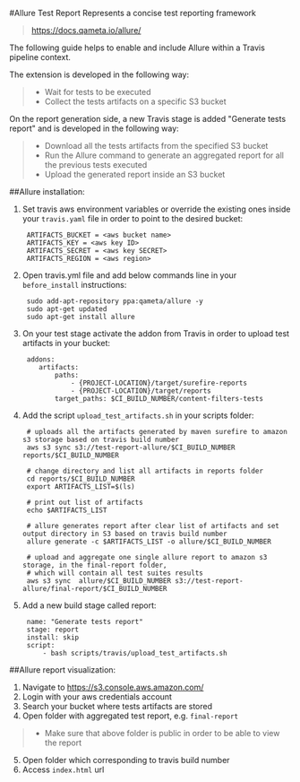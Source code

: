 #Allure Test Report
Represents a concise test reporting framework
> https://docs.qameta.io/allure/

The following guide helps to enable and include Allure within a Travis pipeline context. 

The extension is developed in the following way:
> - Wait for tests to be executed
> - Collect the tests artifacts on a specific S3 bucket

On the report generation side, a new Travis stage is added "Generate tests report" and is developed in the following way:
> - Download all the tests artifacts from the specified S3 bucket
> - Run the Allure command to generate an aggregated report for all the previous tests executed
> - Upload the generated report inside an S3 bucket

##Allure installation:
1. Set travis aws environment variables or override the existing ones inside your `travis.yaml` file in order to point to the desired bucket:
   
        ARTIFACTS_BUCKET = <aws bucket name>
        ARTIFACTS_KEY = <aws key ID>
        ARTIFACTS_SECRET = <aws key SECRET>
        ARTIFACTS_REGION = <aws region>

2. Open travis.yml file and add below commands line in your `before_install` instructions:
   
        sudo add-apt-repository ppa:qameta/allure -y
        sudo apt-get updated
        sudo apt-get install allure
   
3. On your test stage activate the addon from Travis in order to upload test artifacts in your bucket:
   
        addons:
           artifacts:
               paths:
                   - {PROJECT-LOCATION}/target/surefire-reports
                   - {PROJECT-LOCATION}/target/reports
               target_paths: $CI_BUILD_NUMBER/content-filters-tests

4. Add the script `upload_test_artifacts.sh` in your scripts folder:

        # uploads all the artifacts generated by maven surefire to amazon s3 storage based on travis build number
        aws s3 sync s3://test-report-allure/$CI_BUILD_NUMBER reports/$CI_BUILD_NUMBER
        
        # change directory and list all artifacts in reports folder
        cd reports/$CI_BUILD_NUMBER
        export ARTIFACTS_LIST=$(ls)
        
        # print out list of artifacts
        echo $ARTIFACTS_LIST
        
        # allure generates report after clear list of artifacts and set output directory in S3 based on travis build number
        allure generate -c $ARTIFACTS_LIST -o allure/$CI_BUILD_NUMBER
        
        # upload and aggregate one single allure report to amazon s3 storage, in the final-report folder,
        # which will contain all test suites results
        aws s3 sync  allure/$CI_BUILD_NUMBER s3://test-report-allure/final-report/$CI_BUILD_NUMBER


5. Add a new build stage called report:
   
        name: "Generate tests report"    
        stage: report    
        install: skip     
        script:         
            - bash scripts/travis/upload_test_artifacts.sh

##Allure report visualization:
1. Navigate to https://s3.console.aws.amazon.com/
2. Login with your aws credentials account
3. Search your bucket where tests artifacts are stored
4. Open folder with aggregated test report, e.g. `final-report`
> - Make sure that above folder is public in order to be able to view the report
5. Open folder which corresponding to travis build number
6. Access `index.html` url

